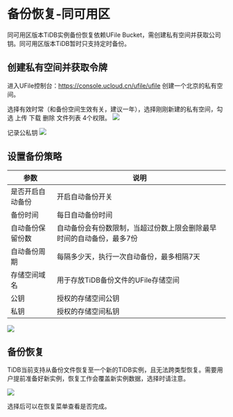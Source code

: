 # 备份恢复-同可用区

同可用区版本TiDB实例备份恢复依赖UFile Bucket，需创建私有空间并获取公司钥。同可用区版本TiDB暂时只支持定时备份。

## 创建私有空间并获取令牌

进入UFile控制台：https://console.ucloud.cn/ufile/ufile 创建一个北京的私有空间。

选择有效时常（和备份空间生效有关，建议一年），选择刚刚新建的私有空间，勾选 上传 下载 删除 文件列表 4个权限。
![](http://tidb-docs.cn-bj.ufileos.com/backupnew001.png)

记录公私钥
![](http://tidb-docs.cn-bj.ufileos.com/backupnew002.png)



## 设置备份策略



| 参数| 说明 | 
| ------ | -------- | 
| 是否开启自动备份    |   开启自动备份开关  | 
|备份时间 |每日自动备份时间|
|自动备份保留份数|自动备份会有份数限制，当超过份数上限会删除最早时间的自动备份，最多7份|
|自动备份周期|每隔多少天，执行一次自动备份，最多相隔7天|
|存储空间域名|用于存放TiDB备份文件的UFile存储空间|
|公钥|授权的存储空间公钥|
|私钥|授权的存储空间私钥|

![](http://tidb-docs.cn-bj.ufileos.com/backup004.png)


## 备份恢复

TiDB当前支持从备份文件恢复至一个新的TiDB实例，且无法跨类型恢复。需要用户提前准备好新实例，恢复工作会覆盖新实例数据，选择时请注意。

![](http://tidb-docs.cn-bj.ufileos.com/backup004.png)

选择后可以在恢复菜单查看是否完成。

